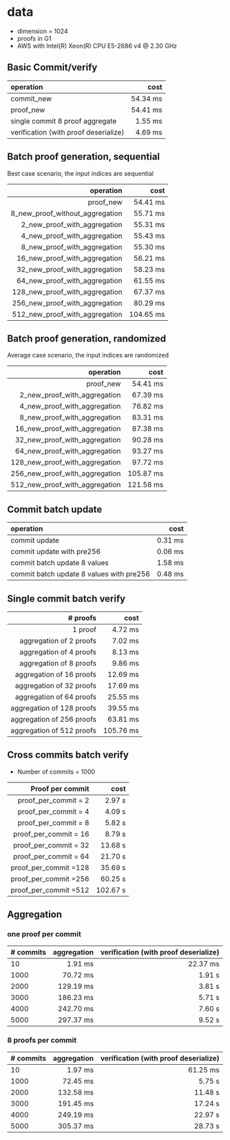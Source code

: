 # data
* dimension = 1024
* proofs in G1
* AWS with Intel(R) Xeon(R) CPU E5-2686 v4 @ 2.30 GHz

## Basic Commit/verify

|operation | cost|
|:---|---:|
| commit_new | 54.34 ms|
| proof_new | 54.41 ms |
| single commit 8 proof aggregate | 1.55 ms |
| verification (with proof deserialize) |  4.69 ms |

## Batch proof generation, sequential
Best case scenario, the input indices are sequential

|operation | cost|
|---:|---:|
| proof_new | 54.41 ms |
| 8_new_proof_without_aggregation | 55.71 ms |
| 2_new_proof_with_aggregation | 55.31 ms |
| 4_new_proof_with_aggregation | 55.43 ms |
| 8_new_proof_with_aggregation | 55.30 ms |
| 16_new_proof_with_aggregation | 56.21 ms |
| 32_new_proof_with_aggregation | 58.23 ms |
| 64_new_proof_with_aggregation | 61.55 ms |
| 128_new_proof_with_aggregation | 67.37 ms |
| 256_new_proof_with_aggregation | 80.29 ms |
| 512_new_proof_with_aggregation | 104.65 ms |

## Batch proof generation, randomized
Average case scenario, the input indices are randomized

|operation | cost|
|---:|---:|
| proof_new | 54.41 ms |
| 2_new_proof_with_aggregation | 67.39 ms |
| 4_new_proof_with_aggregation | 76.82 ms |
| 8_new_proof_with_aggregation | 83.31 ms |
| 16_new_proof_with_aggregation | 87.38 ms |
| 32_new_proof_with_aggregation | 90.28 ms |
| 64_new_proof_with_aggregation | 93.27 ms |
| 128_new_proof_with_aggregation | 97.72 ms |
| 256_new_proof_with_aggregation | 105.87 ms |
| 512_new_proof_with_aggregation | 121.58 ms |

## Commit batch update
|operation | cost|
|:---|---:|
| commit update | 0.31 ms |
| commit update with pre256 | 0.06 ms |
| commit batch update 8 values | 1.58 ms |
| commit batch update 8 values with pre256 | 0.48 ms |

## Single commit batch verify

|# proofs | cost|
|---:|---:|
| 1 proof | 4.72 ms |
| aggregation of   2 proofs | 7.02 ms |
| aggregation of   4 proofs | 8.13 ms |
| aggregation of   8 proofs | 9.86 ms |
| aggregation of  16 proofs | 12.69 ms |
| aggregation of  32 proofs | 17.69 ms |
| aggregation of  64 proofs | 25.55 ms |
| aggregation of 128 proofs | 39.55 ms |
| aggregation of 256 proofs | 63.81 ms |
| aggregation of 512 proofs | 105.76 ms |


## Cross commits batch verify
* Number of commits = 1000

|Proof per commit| cost|
|---:|---:|
|proof_per_commit =  2 | 2.97 s |
|proof_per_commit =  4 | 4.09 s |
|proof_per_commit =  8 | 5.82 s |
|proof_per_commit = 16 | 8.79 s |
|proof_per_commit = 32 | 13.68 s |
|proof_per_commit = 64 | 21.70 s |
|proof_per_commit =128 | 35.69 s |
|proof_per_commit =256 | 60.25 s |
|proof_per_commit =512 | 102.67 s |


## Aggregation
### one proof per commit
| # commits | aggregation | verification (with proof deserialize)|
|:---|---:|---:|
| 10 | 1.91 ms | 22.37 ms |
| 1000 | 70.72 ms| 1.91 s |
| 2000 | 129.19 ms | 3.81 s |
| 3000 | 186.23 ms | 5.71 s |
| 4000 | 242.70 ms | 7.60 s |
| 5000 | 297.37 ms | 9.52 s |


### 8 proofs per commit
| # commits | aggregation | verification (with proof deserialize)|
|:---|---:|---:|
| 10 | 1.97 ms | 61.25 ms |
| 1000 | 72.45 ms| 5.75 s |
| 2000 | 132.58 ms | 11.48 s |
| 3000 | 191.45 ms | 17.24 s |
| 4000 | 249.19 ms | 22.97 s |
| 5000 | 305.37 ms | 28.73 s |
